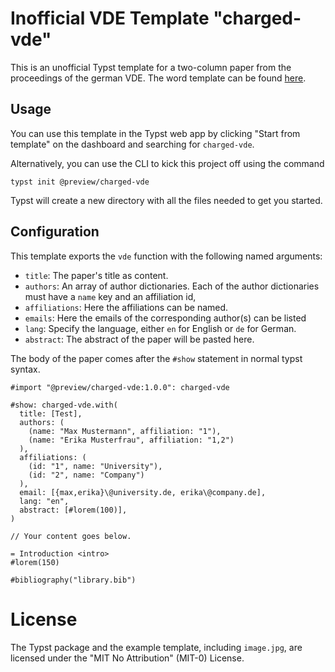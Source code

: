 # Inofficial VDE Template "charged-vde"
This is an unofficial Typst template for a two-column paper from the proceedings
of the german VDE. The word template can be found
[here](https://www.vde-verlag.de/buecher/proceedings/schreibanleitungen.html).

## Usage
You can use this template in the Typst web app by clicking "Start from template"
on the dashboard and searching for `charged-vde`.

Alternatively, you can use the CLI to kick this project off using the command
```
typst init @preview/charged-vde
```

Typst will create a new directory with all the files needed to get you started.

## Configuration
This template exports the `vde` function with the following named arguments:

- `title`: The paper's title as content.
- `authors`: An array of author dictionaries. Each of the author dictionaries
  must have a `name` key and an affiliation id,
- `affiliations`: Here the affiliations can be named.
- `emails`: Here the emails of the corresponding author(s) can be listed
- `lang`: Specify the language, either `en` for English or `de` for German.
- `abstract`: The abstract of the paper will be pasted here.

The body of the paper comes after the `#show` statement in normal typst syntax.

```typ
#import "@preview/charged-vde:1.0.0": charged-vde

#show: charged-vde.with(
  title: [Test],
  authors: (
    (name: "Max Mustermann", affiliation: "1"),
    (name: "Erika Musterfrau", affiliation: "1,2")
  ),
  affiliations: (
    (id: "1", name: "University"),
    (id: "2", name: "Company")
  ),
  email: [{max,erika}\@university.de, erika\@company.de],
  lang: "en",
  abstract: [#lorem(100)],
)

// Your content goes below.

= Introduction <intro>
#lorem(150)

#bibliography("library.bib")

```

# License
The Typst package and the example template, including `image.jpg`, are licensed
under the "MIT No Attribution" (MIT-0) License.